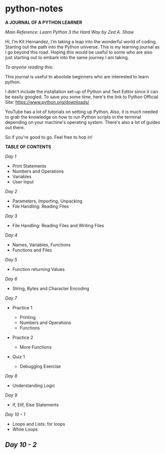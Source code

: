 # python-notes
__A JOURNAL OF A PYTHON LEARNER__

_Main Reference: Learn Python 3 the Hard Way by Zed A. Shaw_

Hi, I’m Kit Hernandez, I’m taking a leap into the wonderful world of coding. Starting out 
the path into the Python universe. This is my learning journal as I go beyond this road. 
Hoping this would be useful to some who are also just starting out to embark into the same 
journey I am taking.

_To anyone reading this:_

This journal is useful to absolute beginners who are interested to learn python.

I didn't include the installation set-up of Python and Text Editor since it can be easily googled.
To save you some time, here's the link to Python Official Site: https://www.python.org/downloads/

YouTube has a lot of tutorials on setting up Python. Also, it is much needed to grab the knowledge
on how to run Python scripts in the terminal depending on your machine's operating system. There's 
also a lot of guides out there.

So if you're good to go. Feel free to hop in!

__TABLE OF CONTENTS__

_Day 1_ 
- Print Statements
- Numbers and Operations
- Variables
- User Input

_Day 2_
- Parameters, Importing, Unpacking
- File Handling: Reading Files

_Day 3_
- File Handling: Reading Files and Writing Files

_Day 4_
- Names, Variables, Functions
- Functions and Files

_Day 5_
- Function returning Values

_Day 6_ 
- String, Bytes and Character Encoding

_Day 7_
- Practice 1
    - Printing
    - Numbers and Operations
    - Functions

- Practice 2
    - More Functions

- Quiz 1
    - Debugging Exercise

_Day 8_
- Understanding Logic

_Day 9_
- If, Elif, Else Statements

_Day 10 - 1_
- Loops and Lists: for loops
- While Loops

_Day 10 - 2_
-